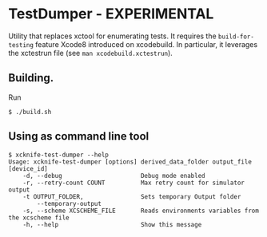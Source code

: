 # TestDumper - EXPERIMENTAL

Utility that replaces xctool for enumerating tests. It requires the `build-for-testing` feature Xcode8 introduced on xcodebuild. In particular, it leverages the xctestrun file (see `man xcodebuild.xctestrun`).

## Building.

Run 

```
$ ./build.sh
````

## Using as command line tool

```
$ xcknife-test-dumper --help
Usage: xcknife-test-dumper [options] derived_data_folder output_file [device_id]
    -d, --debug                      Debug mode enabled
    -r, --retry-count COUNT          Max retry count for simulator output
    -t OUTPUT_FOLDER,                Sets temporary Output folder
        --temporary-output
    -s, --scheme XCSCHEME_FILE       Reads environments variables from the xcscheme file
    -h, --help                       Show this message
```